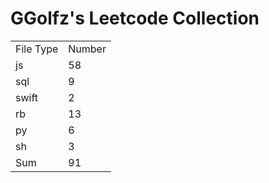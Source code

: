 # GGolfz's Leetcode Collection

<table><tr><td>File Type</td><td>Number</td></tr><tr><td>js</td><td>58</td></tr><tr><td>sql</td><td>9</td></tr><tr><td>swift</td><td>2</td></tr><tr><td>rb</td><td>13</td></tr><tr><td>py</td><td>6</td></tr><tr><td>sh</td><td>3</td></tr><tr><td>Sum</td><td>91</td></tr></table>